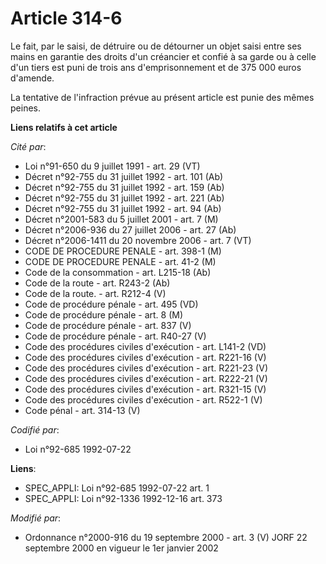 # Article 314-6

Le fait, par le saisi, de détruire ou de détourner un objet saisi entre ses mains en garantie des droits d'un créancier et
confié à sa garde ou à celle d'un tiers est puni de trois ans d'emprisonnement et de 375 000 euros d'amende.

La tentative de l'infraction prévue au présent article est punie des mêmes peines.

**Liens relatifs à cet article**

_Cité par_:

  - Loi n°91-650 du 9 juillet 1991 - art. 29 (VT)
  - Décret n°92-755 du 31 juillet 1992 - art. 101 (Ab)
  - Décret n°92-755 du 31 juillet 1992 - art. 159 (Ab)
  - Décret n°92-755 du 31 juillet 1992 - art. 221 (Ab)
  - Décret n°92-755 du 31 juillet 1992 - art. 94 (Ab)
  - Décret n°2001-583 du 5 juillet 2001 - art. 7 (M)
  - Décret n°2006-936 du 27 juillet 2006 - art. 27 (Ab)
  - Décret n°2006-1411 du 20 novembre 2006 - art. 7 (VT)
  - CODE DE PROCEDURE PENALE - art. 398-1 (M)
  - CODE DE PROCEDURE PENALE - art. 41-2 (M)
  - Code de la consommation - art. L215-18 (Ab)
  - Code de la route - art. R243-2 (Ab)
  - Code de la route. - art. R212-4 (V)
  - Code de procédure pénale - art. 495 (VD)
  - Code de procédure pénale - art. 8 (M)
  - Code de procédure pénale - art. 837 (V)
  - Code de procédure pénale - art. R40-27 (V)
  - Code des procédures civiles d'exécution - art. L141-2 (VD)
  - Code des procédures civiles d'exécution - art. R221-16 (V)
  - Code des procédures civiles d'exécution - art. R221-23 (V)
  - Code des procédures civiles d'exécution - art. R222-21 (V)
  - Code des procédures civiles d'exécution - art. R321-15 (V)
  - Code des procédures civiles d'exécution - art. R522-1 (V)
  - Code pénal - art. 314-13 (V)

_Codifié par_:

  - Loi n°92-685 1992-07-22

**Liens**:

  - SPEC_APPLI: Loi n°92-685 1992-07-22 art. 1
  - SPEC_APPLI: Loi n°92-1336 1992-12-16 art. 373

_Modifié par_:

  - Ordonnance n°2000-916 du 19 septembre 2000 - art. 3 (V) JORF 22 septembre 2000 en vigueur le 1er janvier 2002
